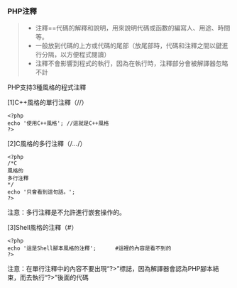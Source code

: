 

### PHP注釋

>* 注釋==代碼的解釋和說明，用來說明代碼或函數的編寫人、用途、時間等。
>* 一般放到代碼的上方或代碼的尾部（放尾部時，代碼和注釋之間以<Tab>鍵進行分隔，以方便程式閱讀）
>* 注釋不會影響到程式的執行，因為在執行時，注釋部分會被解譯器忽略不計 

PHP支持3種風格的程式注釋

[1]C++風格的單行注釋（//）
```
<?php
echo '使用C++風格';	//這就是C++風格
?>
```
[2]C風格的多行注釋（/*…*/）
```
<?php
/*C
風格的
多行注釋
*/
echo '只會看到這句話。';
?>
```
注意：多行注釋是不允許進行嵌套操作的。

[3]Shell風格的注釋（#）
```
<?php
echo '這是Shell腳本風格的注釋';		#這裡的內容是看不到的
?>
```
注意：在單行注釋中的內容不要出現“?>”標誌，因為解譯器會認為PHP腳本結束，而去執行“?>”後面的代碼 

```
